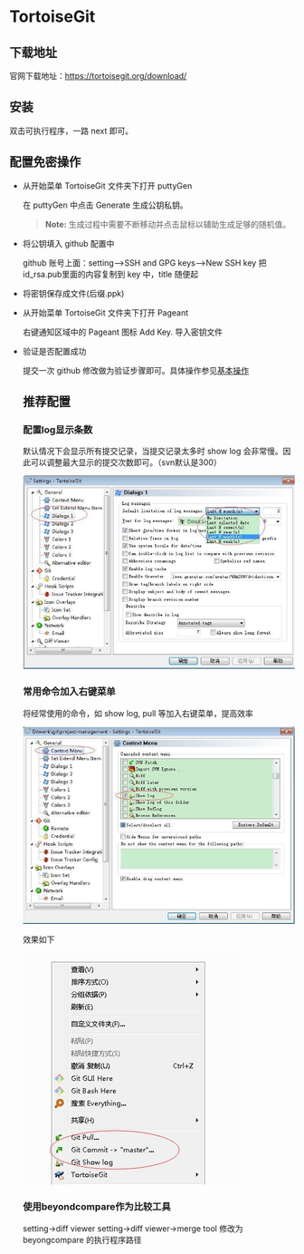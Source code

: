 # TortoiseGit #

## 下载地址 ##

官网下载地址：https://tortoisegit.org/download/

## 安装 ##

双击可执行程序，一路 next 即可。

## 配置免密操作 ##
+ 从开始菜单 TortoiseGit 文件夹下打开 puttyGen 

   在 puttyGen 中点击 Generate 生成公钥私钥。
   >**Note:** 生成过程中需要不断移动并点击鼠标以辅助生成足够的随机值。
   > 

+ 将公钥填入 github 配置中
  
  github 账号上面：setting-->SSH and GPG keys-->New SSH key
  把id_rsa.pub里面的内容复制到 key 中，title 随便起

+ 将密钥保存成文件(后缀.ppk)

+ 从开始菜单 TortoiseGit 文件夹下打开 Pageant 

  右键通知区域中的 Pageant 图标 Add Key. 导入密钥文件

+ 验证是否配置成功

  提交一次 github 修改做为验证步骤即可。具体操作参见[基本操作](../../basicop.md)

  ## 推荐配置 ##
  ### 配置log显示条数 ###

  默认情况下会显示所有提交记录，当提交记录太多时 show log 会非常慢。因此可以调整最大显示的提交次数即可。（svn默认是300）

  ![log_conf](../../../image/windows/tool/tortoisegit_log_conf.jpg)

  ### 常用命令加入右键菜单 ###
  将经常使用的命令，如 show log, pull 等加入右键菜单，提高效率

  ![quick_cmd_conf](../../../image/windows/tool/tortoisegit_quick_cmd_conf.jpg)

  效果如下

  ![quick_cmd_view](../../../image/windows/tool/tortoisegit_quick_cmd_view.jpg)
  
  ### 使用beyondcompare作为比较工具 ###
  setting->diff viewer
  setting->diff viewer->merge tool
  修改为 beyongcompare 的执行程序路径
